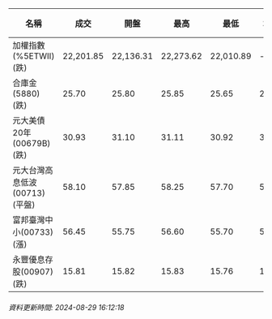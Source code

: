 | 名稱 | 成交 | 開盤 | 最高 | 最低 | 均價 | 成交金額(億) | 昨收 | 漲跌幅 | 漲跌 | 總量 | 昨量 | 振幅 |
| -------- | -------- | -------- | -------- |-------- | -------- | -------- |-------- |-------- |-------- | -------- | -------- |-------- |
|加權指數(%5ETWII) (跌)|22,201.85|22,136.31|22,273.62|22,010.89|-|3,357.74|22,370.66|0.75%|168.81|7,445,880|0|1.17%|
|合庫金(5880) (跌)|25.70|25.80|25.85|25.65|25.73|1.84|25.80|0.39%|0.10|7,143|5,760|0.78%|
|元大美債20年(00679B) (跌)|30.93|31.10|31.11|30.92|31.01|22.11|31.12|0.61%|0.19|71,290|40,695|0.61%|
|元大台灣高息低波(00713) (平盤)|58.10|57.85|58.25|57.70|57.96|3.51|58.10|0.00%|0.00|6,062|6,731|0.95%|
|富邦臺灣中小(00733) (漲)|56.45|55.75|56.60|55.70|56.11|0.500|56.10|0.62%|0.35|891|678|1.60%|
|永豐優息存股(00907) (跌)|15.81|15.82|15.83|15.76|15.80|0.427|15.85|0.25%|0.04|2,702|2,671|0.44%|
###### 資料更新時間: 2024-08-29 16:12:18
